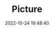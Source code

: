 ---
weight: 1
images:
- /images/edited/142.jpeg
title: Picture
date: 2022-10-24 19:48:40
tags: [luminarneo,work,ilce7m3,person]
---